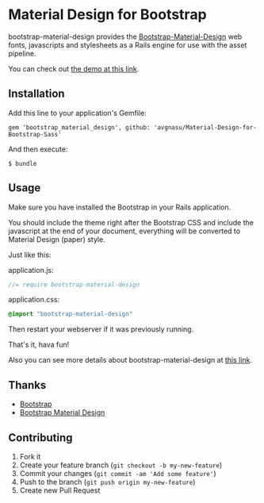 Material Design for Bootstrap
=========================

bootstrap-material-design provides the [Bootstrap-Material-Design](https://github.com/FezVrasta/bootstrap-material-design) web fonts, javascripts and stylesheets as a Rails engine for use with the asset pipeline.

You can check out [the demo at this link](http://fezvrasta.github.io/bootstrap-material-design/).

## Installation

Add this line to your application's Gemfile:

    gem 'bootstrap_material_design', github: 'avgnasu/Material-Design-for-Bootstrap-Sass'

And then execute:

    $ bundle

## Usage

Make sure you have installed the Bootstrap in your Rails application.

You should include the theme right after the Bootstrap CSS and include the javascript at the end of your document, everything will be converted to Material Design (paper) style.

Just like this:

application.js:

```javascript
//= require bootstrap-material-design
```
application.css:

```css
@import "bootstrap-material-design"
```

Then restart your webserver if it was previously running.

That's it, hava fun!

Also you can see more details about bootstrap-material-design at [this link](https://github.com/FezVrasta/bootstrap-material-design).

## Thanks
* [Bootstrap](http://getbootstrap.com/)
* [Bootstrap Material Design](https://github.com/FezVrasta/bootstrap-material-design)

## Contributing

1. Fork it
2. Create your feature branch (`git checkout -b my-new-feature`)
3. Commit your changes (`git commit -am 'Add some feature'`)
4. Push to the branch (`git push origin my-new-feature`)
5. Create new Pull Request
